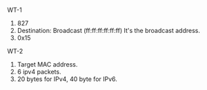 WT-1
1. 827
2. Destination: Broadcast (ff:ff:ff:ff:ff:ff)
   It's the broadcast address.
3. 0x15

WT-2
1. Target MAC address.
2. 6 ipv4 packets.
3. 20 bytes for IPv4, 40 byte for IPv6.